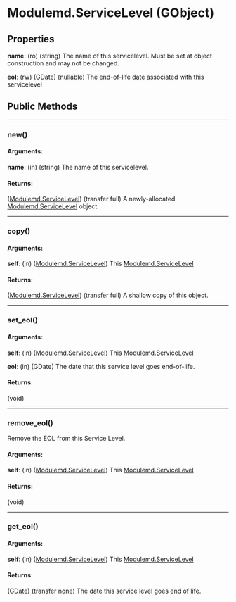 # Modulemd.ServiceLevel (GObject)

## Properties

__name__: (ro) (string) The name of this servicelevel. Must be set at object construction and may not be changed.

__eol__: (rw) (GDate) (nullable) The end-of-life date associated with this servicelevel

## Public Methods

---
### new()
#### Arguments:
__name__: (in) (string) The name of this servicelevel.

#### Returns:
([Modulemd.ServiceLevel](Modulemd.ServiceLevel.md)) (transfer full) A newly-allocated [Modulemd.ServiceLevel](Modulemd.ServiceLevel.md) object.

---
### copy()
#### Arguments:
__self__: (in) ([Modulemd.ServiceLevel](Modulemd.ServiceLevel.md)) This [Modulemd.ServiceLevel](Modulemd.ServiceLevel.md)

#### Returns:
([Modulemd.ServiceLevel](Modulemd.ServiceLevel.md)) (transfer full) A shallow copy of this object.

---
### set_eol()
#### Arguments:
__self__: (in) ([Modulemd.ServiceLevel](Modulemd.ServiceLevel.md)) This [Modulemd.ServiceLevel](Modulemd.ServiceLevel.md)

__eol__: (in) (GDate) The date that this service level goes end-of-life.

#### Returns:
(void)

---
### remove_eol()
Remove the EOL from this Service Level.

#### Arguments:
__self__: (in) ([Modulemd.ServiceLevel](Modulemd.ServiceLevel.md)) This [Modulemd.ServiceLevel](Modulemd.ServiceLevel.md)

#### Returns:
(void)

---
### get_eol()
#### Arguments:
__self__: (in) ([Modulemd.ServiceLevel](Modulemd.ServiceLevel.md)) This [Modulemd.ServiceLevel](Modulemd.ServiceLevel.md)

#### Returns:
(GDate) (transfer none) The date this service level goes end of life.

